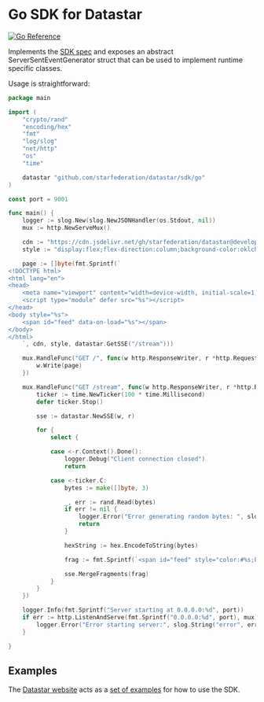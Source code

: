 # Go SDK for Datastar

[![Go Reference](https://pkg.go.dev/badge/github.com/starfederation/datastar.svg)](https://pkg.go.dev/github.com/starfederation/datastar)

Implements the [SDK spec](../README.md) and exposes an abstract
ServerSentEventGenerator struct that can be used to implement runtime specific
classes.

Usage is straightforward:

```go
package main

import (
	"crypto/rand"
	"encoding/hex"
	"fmt"
	"log/slog"
	"net/http"
	"os"
	"time"

	datastar "github.com/starfederation/datastar/sdk/go"
)

const port = 9001

func main() {
	logger := slog.New(slog.NewJSONHandler(os.Stdout, nil))
	mux := http.NewServeMux()

	cdn := "https://cdn.jsdelivr.net/gh/starfederation/datastar@develop/bundles/datastar.js"
	style := "display:flex;flex-direction:column;background-color:oklch(25.3267% 0.015896 252.417568);height:100vh;justify-content:center;align-items:center;font-family:ui-sans-serif, system-ui, sans-serif, 'Apple Color Emoji', 'Segoe UI Emoji', 'Segoe UI Symbol', 'Noto Color Emoji';"

	page := []byte(fmt.Sprintf(`
<!DOCTYPE html>
<html lang="en">
<head>
    <meta name="viewport" content="width=device-width, initial-scale=1, maximum-scale=1, user-scalable=0" />
    <script type="module" defer src="%s"></script>
</head>
<body style="%s">
    <span id="feed" data-on-load="%s"></span>
</body>
</html>
	`, cdn, style, datastar.GetSSE("/stream")))

	mux.HandleFunc("GET /", func(w http.ResponseWriter, r *http.Request) {
		w.Write(page)
	})

	mux.HandleFunc("GET /stream", func(w http.ResponseWriter, r *http.Request) {
		ticker := time.NewTicker(100 * time.Millisecond)
		defer ticker.Stop()

		sse := datastar.NewSSE(w, r)

		for {
			select {

			case <-r.Context().Done():
				logger.Debug("Client connection closed")
				return

			case <-ticker.C:
				bytes := make([]byte, 3)

				_, err := rand.Read(bytes)
				if err != nil {
					logger.Error("Error generating random bytes: ", slog.String("error", err.Error()))
					return
				}

				hexString := hex.EncodeToString(bytes)

				frag := fmt.Sprintf(`<span id="feed" style="color:#%s;border:1px solid #%s;border-radius:0.25rem;padding:1rem;">%s</span>`, hexString, hexString, hexString)

				sse.MergeFragments(frag)
			}
		}
	})

	logger.Info(fmt.Sprintf("Server starting at 0.0.0.0:%d", port))
	if err := http.ListenAndServe(fmt.Sprintf("0.0.0.0:%d", port), mux); err != nil {
		logger.Error("Error starting server:", slog.String("error", err.Error()))
	}

}
```

## Examples

The [Datastar website](https://data-star.dev) acts as a [set of examples](https://github.com/starfederation/datastar/tree/e99c9e065467a9b590a9abaf8439c1de5666c67f/site) for how to use the SDK.
